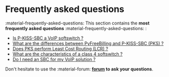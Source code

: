 <!---
# P-KISS-SBC documentation © 2007-2024 by Mathias WOLFF 
# is licensed under Attribution-NonCommercial-ShareAlike 4.0 International (see https://creativecommons.org/licenses/by-nc-sa/4.0/)
# SPDX-License-Identifier: CC-BY-NC-SA-4.0
--->

# Frequently asked questions

:material-frequently-asked-questions: This section contains the __most frequently asked questions__ :material-frequently-asked-questions: :

- [Is P-KISS-SBC a VoIP softswitch ?](is-pks-softswitch.md)
- [What are the differences between PyFreeBilling and P-KISS-SBC (PKS) ?](pyfreebilling-pks-differences.md)
- [Does PKS perform Least Cost Routing (LCR) ?](lcr-routing.md)
- [What are the characteristics of a class 4 softswitch ?](voip-softswitch-caracteristics.md)
- [Do I need an SBC for my VoIP solution ?](do-I-need-a-sbc-voip.md)

Don't hesitate to use the :material-forum: __[forum](https://github.com/mwolff44/pyfreebilling/discussions) to ask your questions__.
